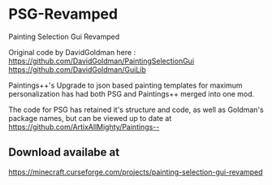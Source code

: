 # PSG-Revamped
Painting Selection Gui Revamped

Original code by DavidGoldman here :  
https://github.com/DavidGoldman/PaintingSelectionGui  
https://github.com/DavidGoldman/GuiLib  


Paintings++'s Upgrade to json based painting templates for maximum personalization has had both
PSG and Paintings++ merged into one mod. 

The code for PSG has retained it's structure and code, as well as Goldman's package names, but can
be viewed up to date at https://github.com/ArtixAllMighty/Paintings--


## Download availabe at
https://minecraft.curseforge.com/projects/painting-selection-gui-revamped
